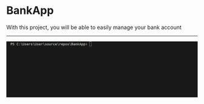 # BankApp

With this project, you will be able to easily manage your bank account
****
![code](./Assert/code.gif)